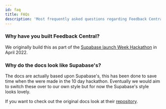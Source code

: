 ```yaml
---
id: faq
title: FAQs
description: 'Most frequently asked questions regarding Feedback Central'
---
```


### Why have you built Feedback Central?

We originally build this as part of the [Supabase launch Week Hackathon](https://supabase.com/blog/2022/04/01/hackathon-bring-the-func) in April 2022.

### Why do the docs look like Supabase's?

The docs are actually based upon Supabase's, this has been done to save time when the were made in the 10 day hackathon. Eventually we would aim to switch these over to our own style but for now the Supabase's style looks lovely.

If you want to check out the original docs look at their [repository](https://github.com/supabase/supabase/blob/master/web).